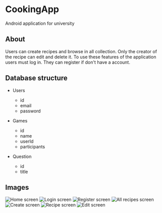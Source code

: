 # CookingApp
Android application for university

## About
Users can create recipes and browse in all collection. Only the creator of the recipe can edit and delete it.
To use these features of the application users must log in. They can register if don't have a account.

## Database structure
* Users
    * id
    * email
    * password

* Games
    * id
    * name
    * userId
    * participants

* Question
    * id
    * title

## Images 

![Home screen](https://i.ibb.co/p0bMny7/Screenshot-1622648809.png)
![Login screen](https://i.ibb.co/Gxkq4Hx/Screenshot-1622648888.png)
![Register screen](https://i.ibb.co/NmcMWVt/Screenshot-1622648890.png)
![All recipes screen](https://i.ibb.co/m08JMHv/Screenshot-1622648930.png)
![Create screen](https://i.ibb.co/vHKNMTd/Screenshot-1622648938.png)
![Recipe screen](https://i.ibb.co/x6FXQ1Y/Screenshot-1622648949.png)
![Edit screen](https://i.ibb.co/6Ym6PJ0/Screenshot-1622648952.png)
